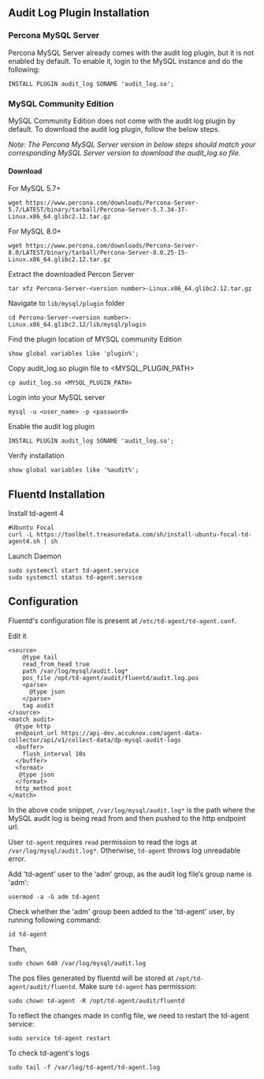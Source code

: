 ## Audit Log Plugin Installation

### Percona MySQL Server
Percona MySQL Server already comes with the audit log plugin, but it is not enabled by default. To enable it, login to the MySQL instance and do the following:
```
INSTALL PLUGIN audit_log SONAME 'audit_log.so';
```

### MySQL Community Edition
MySQL Community Edition does not come with the audit log plugin by default. To download the audit log plugin, follow the below steps.

*Note: The Percona MySQL Server version in below steps should match your corresponding MySQL Server version to download the audit_log.so file.*

#### Download
For MySQL 5.7+
```
wget https://www.percona.com/downloads/Percona-Server-5.7/LATEST/binary/tarball/Percona-Server-5.7.34-37-Linux.x86_64.glibc2.12.tar.gz
```

For MySQL 8.0+
```
wget https://www.percona.com/downloads/Percona-Server-8.0/LATEST/binary/tarball/Percona-Server-8.0.25-15-Linux.x86_64.glibc2.12.tar.gz
```

Extract the downloaded Percon Server
```
tar xfz Percona-Server-<version number>-Linux.x86_64.glibc2.12.tar.gz
```

Navigate to `lib/mysql/plugin` folder
```
cd Percona-Server-<version number>-Linux.x86_64.glibc2.12/lib/mysql/plugin
```

Find the plugin location of MYSQL community Edition
```
show global variables like 'plugin%';
```

Copy audit_log.so plugin file to <MYSQL_PLUGIN_PATH>
```
cp audit_log.so <MYSQL_PLUGIN_PATH>
```

Login into your MySQL server
```
mysql -u <user_name> -p <password>
```

Enable the audit log plugin
```
INSTALL PLUGIN audit_log SONAME 'audit_log.so';
```

Verify installation
```
show global variables like '%audit%';
```

## Fluentd Installation

Install td-agent 4
```
#Ubuntu Focal
curl -L https://toolbelt.treasuredata.com/sh/install-ubuntu-focal-td-agent4.sh | sh
```

Launch Daemon
```
sudo systemctl start td-agent.service
sudo systemctl status td-agent.service
```

## Configuration
Fluentd's configuration file is present at `/etc/td-agent/td-agent.conf`.

Edit it
```
<source>
    @type tail
    read_from_head true
    path /var/log/mysql/audit.log*
    pos_file /opt/td-agent/audit/fluentd/audit.log.pos
    <parse>
      @type json
    </parse>
    tag audit
</source>
<match audit>
  @type http
  endpoint_url https://api-dev.accuknox.com/agent-data-collector/api/v1/collect-data/dp-mysql-audit-logs
  <buffer>
    flush_interval 10s
  </buffer>
  <format>
   @type json
  </format>
  http_method post
</match>
```

In the above code snippet, `/var/log/mysql/audit.log*` is the path where the MySQL audit log is being read from and then pushed to the http endpoint url. 

User `td-agent` requires `read` permission to read the logs at `/var/log/mysql/audit.log*`. Otherwise, `td-agent` throws log unreadable error.

Add 'td-agent' user to the ‘adm’ group, as the audit log file’s group name is 'adm':
```
usermod -a -G adm td-agent
```

Check whether the 'adm' group been added to the 'td-agent' user, by running following command:
```
id td-agent
```

Then,
```
sudo chown 640 /var/log/mysql/audit.log
```

The pos files generated by fluentd will be stored at `/opt/td-agent/audit/fluentd`.  Make sure `td-agent` has permission: 
```
sudo chown td-agent -R /opt/td-agent/audit/fluentd
```

To reflect the changes made in config file, we need to restart the td-agent service:
```
sudo service td-agent restart
```

To check td-agent's logs
```
sudo tail -f /var/log/td-agent/td-agent.log
```
